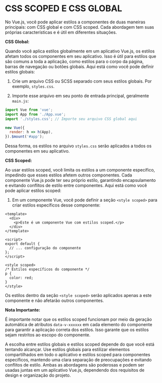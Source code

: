 # CSS SCOPED E CSS GLOBAL
No Vue.js, você pode aplicar estilos a componentes de duas maneiras principais: com CSS global e com CSS scoped. Cada abordagem tem suas próprias características e é útil em diferentes situações.

**CSS Global:**

Quando você aplica estilos globalmente em um aplicativo Vue.js, os estilos afetam todos os componentes em seu aplicativo. Isso é útil para estilos que são comuns a toda a aplicação, como estilos para o corpo da página, barras de navegação ou botões globais. Aqui está como você pode definir estilos globais:

1. Crie um arquivo CSS ou SCSS separado com seus estilos globais. Por exemplo, `styles.css`.

2. Importe esse arquivo em seu ponto de entrada principal, geralmente `main.js`:

```javascript
import Vue from 'vue';
import App from './App.vue';
import './styles.css'; // Importe seu arquivo CSS global aqui

new Vue({
  render: h => h(App),
}).$mount('#app');
```

Dessa forma, os estilos no arquivo `styles.css` serão aplicados a todos os componentes em seu aplicativo.

**CSS Scoped:**

Ao usar estilos scoped, você limita os estilos a um componente específico, impedindo que esses estilos afetem outros componentes. Cada componente Vue.js pode ter seu próprio estilo, garantindo encapsulamento e evitando conflitos de estilo entre componentes. Aqui está como você pode aplicar estilos scoped:

1. Em um componente Vue, você pode definir a seção `<style scoped>` para criar estilos específicos desse componente:

```vue
<template>
  <div>
    <p>Este é um componente Vue com estilos scoped.</p>
  </div>
</template>

<script>
export default {
  // ... configuração do componente
};
</script>

<style scoped>
/* Estilos específicos do componente */
p {
  color: red;
}
</style>
```

Os estilos dentro da seção `<style scoped>` serão aplicados apenas a este componente e não afetarão outros componentes.

**Nota Importante:**

É importante notar que os estilos scoped funcionam por meio da geração automática de atributos `data-v-xxxxxx` em cada elemento do componente para garantir a aplicação correta dos estilos. Isso garante que os estilos sejam restritos ao escopo do componente.

A escolha entre estilos globais e estilos scoped depende do que você está tentando alcançar. Use estilos globais para estilizar elementos compartilhados em todo o aplicativo e estilos scoped para componentes específicos, mantendo uma clara separação de preocupações e evitando conflitos de estilo. Ambas as abordagens são poderosas e podem ser usadas juntas em um aplicativo Vue.js, dependendo dos requisitos de design e organização do projeto.